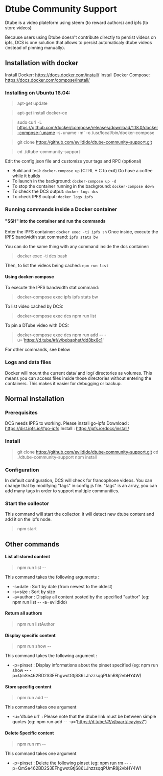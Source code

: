 
# Dtube Community Support

Dtube is a video plateform using steem (to reward authors) and ipfs (to store videos)

Because users using Dtube doesn't contribute directly to persist videos on ipfs, DCS is one solution that allows to persist automaticaly dtube videos (instead of pinning manually).

## Installation with docker
Install Docker: https://docs.docker.com/install/
Install Docker Compose: https://docs.docker.com/compose/install/

### Installing on Ubuntu 16.04:
> apt-get update

> apt-get install docker-ce

> sudo curl -L https://github.com/docker/compose/releases/download/1.18.0/docker-compose-`uname -s`-`uname -m` -o /usr/local/bin/docker-compose

> git clone https://github.com/evildido/dtube-community-support.git

> cd ./dtube-community-support

Edit the config.json file and customize your tags and RPC (optional)

- Build and test: `docker-compose up` (CTRL + C to exit)
Go have a coffee while it builds
- To launch in the background: `docker-compose up -d`
- To stop the container running in the background: `docker-compose down`
- To check the DCS output: `docker logs dcs`
- To check IPFS output: `docker logs ipfs`

### Running commands inside a Docker container
#### "SSH" into the container and run the commands
Enter the IPFS container: `docker exec -ti ipfs sh`
Once inside, execute the IPFS bandwidth stat command: `ipfs stats bw`

You can do the same thing with any command inside the dcs container:
> docker exec -ti dcs bash

Then, to list the videos being cached: `npm run list`
#### Using docker-compose
To execute the IPFS bandwidth stat command:
> docker-compose exec ipfs ipfs stats bw

To list video cached by DCS: 
> docker-compose exec dcs npm run list

To pin a DTube video with DCS:
> docker-compose exec dcs npm run add -- -u='https://d.tube/#!/v/bobaphet/dd8bx6c1'

For other commands, see below

### Logs and data files
Docker will mount the current data/ and log/ directories as volumes. This means you can access files inside those directories without entering the containers. This makes it easier for debugging or backup.

## Normal installation
### Prerequisites
DCS needs IPFS to working. Please install go-ipfs
Download : https://dist.ipfs.io/#go-ipfs
Install : https://ipfs.io/docs/install/

### Install
> git clone https://github.com/evildido/dtube-community-support.git
> cd ./dtube-community-support
> npm install

### Configuration
In default configuration, DCS will check for francophone videos. You can change that by modifying "tags" in config.js file.
"tags" is an array, you can add many tags in order to support multiple communities.

### Start the collector
This command will start the collector. it will detect new dtube content and add it on the ipfs node.
> npm start

## Other commands

#### List all stored content
> npm run list --

This command takes the following arguments :
* -s=date : Sort by date (from newest to the oldest)
* -s=size : Sort by size
* -a=author : Display all content posted by the specified "author" (eg: npm run list -- -a=evildido)

#### Return all authors
> npm run listAuthor

#### Display specific content
> npm run show --

This command takes the following argument :
* -p=pinset : Display informations about the pinset specified (eg: npm run show -- -p=QmSe462BD2S3EFhgwotGtjS86LJhzzsqqPUmR8j2vbHY4W)

#### Store specifig content
> npm run add --

This command takes one argument
* -u='dtube url' : Please note that the dtube link must be between simple quotes (eg: npm run add -- -u='https://d.tube/#!/v/baart/icayiyv7')

#### Delete Specific content
> npm run rm --

This command takes one argument
* -p=pinset : Delete the following pinset (eg: npm run rm -- -p=QmSe462BD2S3EFhgwotGtjS86LJhzzsqqPUmR8j2vbHY4W)
